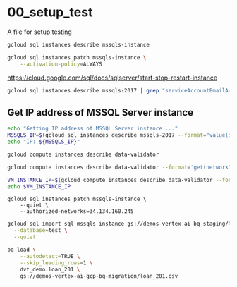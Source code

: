 # 00_setup_test 

A file for setup testing


```sh
gcloud sql instances describe mssqls-instance
```

```sh
gcloud sql instances patch mssqls-instance \
    --activation-policy=ALWAYS
```

<https://cloud.google.com/sql/docs/sqlserver/start-stop-restart-instance>

```sh
gcloud sql instances describe mssqls-2017 | grep "serviceAccountEmailAddress" > instance-test.txt
```

## Get IP address of MSSQL Server instance

```sh
echo "Getting IP address of MSSQL Server instance ..."
MSSQLS_IP=$(gcloud sql instances describe mssqls-2017 --format="value(ipAddresses[0].ipAddress)")
echo "IP: ${MSSQLS_IP}"
```

```sh
gcloud compute instances describe data-validator
```

```sh
gcloud compute instances describe data-validator --format='get(networkInterfaces[0].accessConfigs[0].natIP)'

VM_INSTANCE_IP=$(gcloud compute instances describe data-validator --format='get(networkInterfaces[0].accessConfigs[0].natIP)')
echo $VM_INSTANCE_IP
```


```
gcloud sql instances patch mssqls-instance \
    --quiet \
    --authorized-networks=34.134.160.245
```

```sh
gcloud sql import sql mssqls-instance gs://demos-vertex-ai-bq-staging/loans.sql \
  --database=test \
  --quiet 
```


```sh
bq load \
    --autodetect=TRUE \
    --skip_leading_rows=1 \
    dvt_demo.loan_201 \
    gs://demos-vertex-ai-gcp-bq-migration/loan_201.csv
```